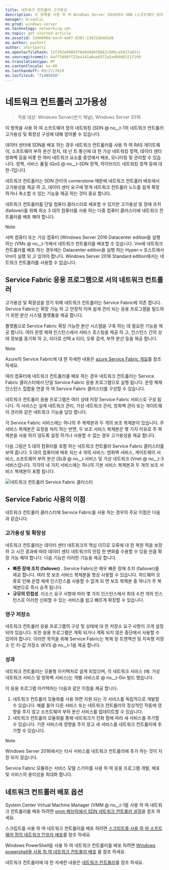 ```yaml
---
title: 네트워크 컨트롤러 고가용성
description: 이 항목을 사용 하 여 Windows Server 2016에서 SDN (소프트웨어 정의 네트워킹)의 네트워크 컨트롤러 고가용성에 대해 알아볼 수 있습니다.
manager: brianlic
ms.prod: windows-server
ms.technology: networking-sdn
ms.topic: get-started-article
ms.assetid: 334b090d-bec4-4e67-8307-13831dbdd1d8
ms.author: pashort
author: shortpatti
ms.openlocfilehash: 11f392e99803f0e0ddd0f8b62c9dbca5827a831c
ms.sourcegitcommit: 6aff3d88ff22ea141a6ea6572a5ad8dd6321f199
ms.translationtype: MT
ms.contentlocale: ko-KR
ms.lasthandoff: 09/27/2019
ms.locfileid: "71405938"
---
```

# <a name="network-controller-high-availability"></a>네트워크 컨트롤러 고가용성

>적용 대상: Windows Server(반기 채널), Windows Server 2016

이 항목을 사용 하 여 소프트웨어 정의 네트워킹 \(SDN @ no__t-1의 네트워크 컨트롤러 고가용성 및 확장성 구성에 대해 알아볼 수 있습니다.

데이터 센터에 SDN을 배포 하는 경우 네트워크 컨트롤러를 사용 하 여 RAS 게이트웨이, 소프트웨어 부하 분산 장치, 테 넌 트 통신에 대 한 가상 네트워킹 정책, 데이터 센터 방화벽 등을 비롯 한 여러 네트워크 요소를 중앙에서 배포, 모니터링 및 관리할 수 있습니다. 정책, 서비스 품질 \(QoS @ no__t-SDN 정책, 하이브리드 네트워킹 정책 등에 대 한-1입니다.

네트워크 컨트롤러는 SDN 관리의 cornerstone 때문에 네트워크 컨트롤러 배포에서 고가용성을 제공 하 고, 데이터 센터 요구에 맞게 네트워크 컨트롤러 노드를 쉽게 확장 하거나 축소할 수 있는 기능을 제공 하는 것이 중요 합니다.

네트워크 컨트롤러를 단일 컴퓨터 클러스터로 배포할 수 있지만 고가용성 및 장애 조치 (failover)를 위해 최소 3 대의 컴퓨터를 사용 하는 다중 컴퓨터 클러스터에 네트워크 컨트롤러를 배포 해야 합니다.

>[!NOTE]
>서버 컴퓨터 또는 가상 컴퓨터 (Windows Server 2016 Datacenter edition을 실행 하는 \(VMs @ no__t-1)에서 네트워크 컨트롤러를 배포할 수 있습니다. Vm에 네트워크 컨트롤러를 배포 하는 경우에는 Datacenter edition을 실행 하는 Hyper-v 호스트에서 Vm이 실행 되 고 있어야 합니다. Windows Server 2016 Standard edition에서는 네트워크 컨트롤러를 사용할 수 없습니다.

## <a name="network-controller-as-a-service-fabric-application"></a>Service Fabric 응용 프로그램으로 서의 네트워크 컨트롤러

고가용성 및 확장성을 얻기 위해 네트워크 컨트롤러는 Service Fabric에 의존 합니다. Service Fabric는 확장 가능 하 고 안정적 이며 쉽게 관리 되는 응용 프로그램을 빌드하기 위한 분산 시스템 플랫폼을 제공 합니다.

플랫폼으로 Service Fabric 확장 가능한 분산 시스템을 구축 하는 데 필요한 기능을 제공 합니다. 여러 운영 체제 인스턴스에서 서비스 호스팅을 제공 하 고, 인스턴스 간의 상태 정보를 동기화 하 고, 리더로 선택 a 리더, 오류 검색, 부하 분산 등을 제공 합니다.

>[!NOTE]
>Azure의 Service Fabric에 대 한 자세한 내용은 [azure Service Fabric 개요](https://docs.microsoft.com/azure/service-fabric/service-fabric-overview)를 참조 하세요.

여러 컴퓨터에 네트워크 컨트롤러를 배포 하는 경우 네트워크 컨트롤러는 Service Fabric 클러스터에서 단일 Service Fabric 응용 프로그램으로 실행 됩니다. 운영 체제 인스턴스 집합을 연결 하 여 Service Fabric 클러스터를 구성할 수 있습니다.

네트워크 컨트롤러 응용 프로그램은 여러 상태 저장 Service Fabric 서비스로 구성 됩니다. 각 서비스는 실제 네트워크 관리, 가상 네트워크 관리, 방화벽 관리 또는 게이트웨이 관리와 같은 네트워크 기능을 담당 합니다. 

각 Service Fabric 서비스에는 하나의 주 복제본과 두 개의 보조 복제본이 있습니다. 주 서비스 복제본은 요청을 처리 하는 반면, 두 보조 서비스 복제본은 몇 가지 이유로 주 복제본을 사용 하지 않도록 설정 하거나 사용할 수 없는 경우 고가용성을 제공 합니다.

다음 그림은 5 대의 컴퓨터를 포함 하는 네트워크 컨트롤러 Service Fabric 클러스터를 보여 줍니다. 5 대의 컴퓨터에 배포 되는 4 개의 서비스: 방화벽 서비스, 게이트웨이 서비스, 소프트웨어 부하 분산 \(SLB @ no__t 서비스 및 가상 네트워크 \(Vnet @ no__t-3 서비스입니다.  각각의 네 가지 서비스에는 하나의 기본 서비스 복제본과 두 개의 보조 서비스 복제본이 포함 됩니다.

![네트워크 컨트롤러 Service Fabric 클러스터](../../../media/Network-Controller-HA/Network-Controller-HA.jpg)

## <a name="advantages-of-using-service-fabric"></a>Service Fabric 사용의 이점

네트워크 컨트롤러 클러스터에 Service Fabric를 사용 하는 경우의 주요 이점은 다음과 같습니다.

### <a name="high-availability-and-scalability"></a>고가용성 및 확장성

네트워크 컨트롤러는 데이터 센터 네트워크의 핵심 이므로 오류에 대 한 복원 력을 보장 하 고 시간 경과에 따라 데이터 센터 네트워크의 민첩 한 변화를 수용할 수 있을 만큼 확장 가능 해야 합니다. 다음 기능은 이러한 기능을 제공 합니다. 

- **빠른 장애 조치 (failover)** . Service Fabric은 매우 빠른 장애 조치 (failover)를 제공 합니다. 여러 핫 보조 서비스 복제본을 항상 사용할 수 있습니다. 하드웨어 오류로 인해 운영 체제 인스턴스를 사용할 수 없게 되 면 보조 복제본 중 하나가 주 복제본으로 즉시 승격 됩니다. 
- **규모의 민첩성**. 리소스 요구 사항에 따라 몇 가지 인스턴스에서 최대 수천 개의 인스턴스로 이러한 신뢰할 수 있는 서비스를 쉽고 빠르게 확장할 수 있습니다. 

### <a name="persistent-storage"></a>영구 저장소

네트워크 컨트롤러 응용 프로그램의 구성 및 상태에 대 한 저장소 요구 사항이 크게 설정 되어 있습니다. 또한 응용 프로그램은 계획 되거나 계획 되지 않은 중단에서 사용할 수 있어야 합니다. 이러한 목적을 위해 Service Fabric는 복제 된 트랜잭션 및 지속형 저장소 인 키-값 저장소 \(KVS @ no__t-1을 제공 합니다.

### <a name="modularity"></a>성과

네트워크 컨트롤러는 모듈형 아키텍처로 설계 되었으며, 각 네트워크 서비스 (예: 가상 네트워크 서비스 및 방화벽 서비스)는 개별 서비스로 @ no__t-0in 빌드 했습니다. 

이 응용 프로그램 아키텍처는 다음과 같은 이점을 제공 합니다.

1. 네트워크 컨트롤러 모듈화를 사용 하면 지원 되는 각 서비스를 독립적으로 개발할 수 있습니다. 예를 들어 다른 서비스 또는 네트워크 컨트롤러의 정상적인 작동에 영향을 주지 않고 소프트웨어 부하 분산 서비스를 업데이트할 수 있습니다.
2. 네트워크 컨트롤러 모듈화를 통해 네트워크가 진화 함에 따라 새 서비스를 추가할 수 있습니다. 기존 서비스에 영향을 주지 않고 새 서비스를 네트워크 컨트롤러에 추가할 수 있습니다.

>[!NOTE]
>Windows Server 2016에서는 타사 서비스를 네트워크 컨트롤러에 추가 하는 것이 지원 되지 않습니다.

Service Fabric 모듈화는 서비스 모델 스키마를 사용 하 여 응용 프로그램 개발, 배포 및 서비스의 용이성을 최대화 합니다.

## <a name="network-controller-deployment-options"></a>네트워크 컨트롤러 배포 옵션

System Center Virtual Machine Manager \(VMM @ no__t-1을 사용 하 여 네트워크 컨트롤러를 배포 하려면 [vmm 패브릭에서 SDN 네트워크 컨트롤러 설정](https://technet.microsoft.com/system-center-docs/vmm/scenario/sdn-network-controller)을 참조 하세요.

스크립트를 사용 하 여 네트워크 컨트롤러를 배포 하려면 [스크립트를 사용 하 여 소프트웨어 정의 네트워크 인프라 배포](../../deploy/Deploy-a-Software-Defined-Network-infrastructure-using-scripts.md)를 참조 하세요.

Windows PowerShell을 사용 하 여 네트워크 컨트롤러를 배포 하려면 [Windows powershell을 사용 하 여 네트워크 컨트롤러 배포](../../deploy/Deploy-Network-Controller-using-Windows-PowerShell.md) 를 참조 하세요.

네트워크 컨트롤러에 대 한 자세한 내용은 [네트워크 컨트롤러](Network-Controller.md)를 참조 하세요.